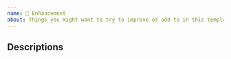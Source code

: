 ```yaml
---
name: 🌈 Enhancement
about: Things you might want to try to improve or add to in this template.
---
```


## Descriptions
